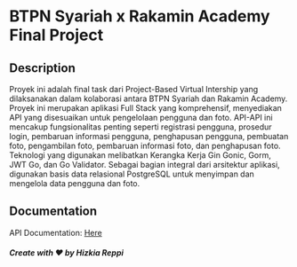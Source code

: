 # BTPN Syariah x Rakamin Academy Final Project

## Description
Proyek ini adalah final task dari Project-Based Virtual Intership yang dilaksanakan dalam kolaborasi antara BTPN Syariah dan Rakamin Academy. Proyek ini merupakan aplikasi Full Stack yang komprehensif, menyediakan API yang disesuaikan untuk pengelolaan pengguna dan foto. API-API ini mencakup fungsionalitas penting seperti registrasi pengguna, prosedur login, pembaruan informasi pengguna, penghapusan pengguna, pembuatan foto, pengambilan foto, pembaruan informasi foto, dan penghapusan foto. Teknologi yang digunakan melibatkan Kerangka Kerja Gin Gonic, Gorm, JWT Go, dan Go Validator. Sebagai bagian integral dari arsitektur aplikasi, digunakan basis data relasional PostgreSQL untuk menyimpan dan mengelola data pengguna dan foto.

## Documentation
API Documentation: [Here](https://github.com/HizkiaReppi/task-5-pbi-btpns-HizkiaReppi/blob/main/docs.md)

##### Create with ♥ by Hizkia Reppi
